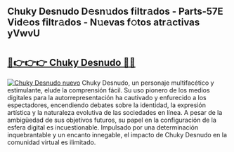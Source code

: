 ## Chuky Desnudo D𝚎sn𝚞dos filtr𝚊dos - Parts-57E Vid𝚎os filtr𝚊dos - N𝚞evas f𝚘tos atr𝚊ctivas yVwvU

# <h2><a href="http://mb4a8c.tromn.icu/?c=Chuky+Desnudo">🔗👉👉👉 Chuky Desnudo 🔗🔗</a></h2>

[![Chuky Desnudo nuevo](https://i.imgur.com/pEAQMta.gif)](http://mb4a8c.tromn.icu/?c=Chuky+Desnudo)
Chuky Desnudo, un personaje multifacético y estimulante, elude la comprensión fácil. Su uso pionero de los medios digitales para la autorrepresentación ha cautivado y enfurecido a los espectadores, encendiendo debates sobre la identidad, la expresión artística y la naturaleza evolutiva de las sociedades en línea. A pesar de la ambigüedad de sus objetivos futuros, su papel en la configuración de la esfera digital es incuestionable. Impulsado por una determinación inquebrantable y un encanto innegable, el impacto de Chuky Desnudo en la comunidad virtual es ilimitado.
